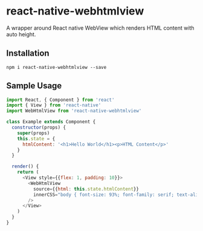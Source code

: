 # **react-native-webhtmlview**

A wrapper around React native WebView which renders HTML content with auto height.

## **Installation**

  `npm i react-native-webhtmlview --save`

## **Sample Usage**

```javascript
import React, { Component } from 'react'
import { View } from 'react-native'
import WebHtmlView from 'react-native-webhtmlview'

class Example extends Component {
  constructor(props) {
    super(props)
    this.state = {
      htmlContent: '<h1>Hello World</h1><p>HTML Content</p>'
    }
  }

  render() {
    return (
      <View style={{flex: 1, padding: 10}}>
        <WebHtmlView
          source={{html: this.state.htmlContent}}
          innerCSS="body { font-size: 93%; font-family: serif; text-align: justify }"
        />
      </View>
    )
  }
}

```
